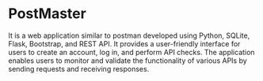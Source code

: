 # PostMaster
It is a web application similar to postman developed using Python, SQLite, Flask, Bootstrap, and REST API. It provides a user-friendly interface for users to create an account, log in, and perform API checks. The application enables users to monitor and validate the functionality of various APIs by sending requests and receiving responses.
